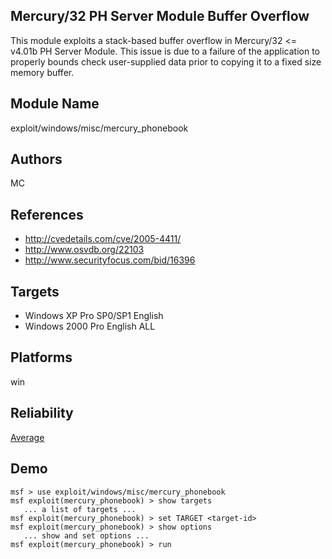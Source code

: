 ## Mercury/32 PH Server Module Buffer Overflow

This module exploits a stack-based buffer overflow in 
Mercury/32 <= v4.01b PH Server Module. This issue is due to 
a failure of the application to properly bounds check 
user-supplied data prior to copying it to a fixed size 
memory buffer.


## Module Name
exploit/windows/misc/mercury_phonebook

## Authors
MC


## References
* http://cvedetails.com/cve/2005-4411/
* http://www.osvdb.org/22103
* http://www.securityfocus.com/bid/16396



## Targets
* Windows XP Pro SP0/SP1 English
* Windows 2000 Pro English ALL


## Platforms
win

## Reliability
[Average](https://github.com/rapid7/metasploit-framework/wiki/Exploit-Ranking)

## Demo

```
msf > use exploit/windows/misc/mercury_phonebook
msf exploit(mercury_phonebook) > show targets
   ... a list of targets ...
msf exploit(mercury_phonebook) > set TARGET <target-id>
msf exploit(mercury_phonebook) > show options
   ... show and set options ...
msf exploit(mercury_phonebook) > run
```
    
    